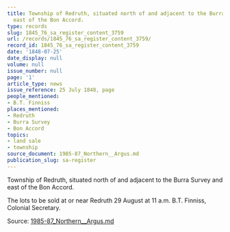 ```yaml
---
title: Township of Redruth, situated north of and adjacent to the Burra Survey and
  east of the Bon Accord.
type: records
slug: 1845_76_sa_register_content_3759
url: /records/1845_76_sa_register_content_3759/
record_id: 1845_76_sa_register_content_3759
date: '1848-07-25'
date_display: null
volume: null
issue_number: null
page: '1'
article_type: news
issue_reference: 25 July 1848, page
people_mentioned:
- B.T. Finniss
places_mentioned:
- Redruth
- Burra Survey
- Bon Accord
topics:
- land sale
- township
source_document: 1985-87_Northern__Argus.md
publication_slug: sa-register
---
```


Township of Redruth, situated north of and adjacent to the Burra Survey and east of the Bon Accord.

The lots to be sold at or near Redruth 29 August at 11 a.m.  B.T. Finniss, Colonial Secretary.

Source: [1985-87_Northern__Argus.md](/downloads/markdown/1985-87_Northern__Argus.md)
